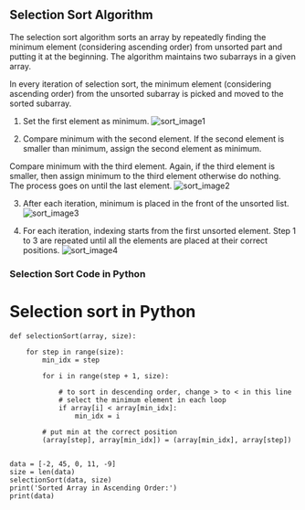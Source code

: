 ## Selection Sort Algorithm 
The selection sort algorithm sorts an array by repeatedly finding the minimum element (considering ascending order) from unsorted part and putting it at the beginning. The algorithm maintains two subarrays in a given array.

In every iteration of selection sort, the minimum element (considering ascending order) from the unsorted subarray is picked and moved to the sorted subarray.

1. Set the first element as minimum.
![sort_image1](https://cdn.programiz.com/cdn/farfuture/w1ZKsO2Obaw1WV03_lamX22SVyapwhbiKoLkT5Raiiw/mtime:1582112622/sites/tutorial2program/files/Selection-sort-0-initial-array.png)

2. Compare minimum with the second element. If the second element is smaller than minimum, assign the second element as minimum.

Compare minimum with the third element. Again, if the third element is smaller, then assign minimum to the third element otherwise do nothing. The process goes on until the last element.
![sort_image2](https://cdn.programiz.com/cdn/farfuture/9jjqXX0fGtJE2ul2Mga20fvf_GkNlFAFsDMwrrwFzbQ/mtime:1582112622/sites/tutorial2program/files/Selection-sort-0-comparision.png)

3. After each iteration, minimum is placed in the front of the unsorted list.
![sort_image3](https://cdn.programiz.com/cdn/farfuture/6o-qergdHNq6D7eBxBi87yIuCLc7MJy2BHR4QHeNxxQ/mtime:1582112622/sites/tutorial2program/files/Selection-sort-0-swapping.png)

4. For each iteration, indexing starts from the first unsorted element. Step 1 to 3 are repeated until all the elements are placed at their correct positions.
![sort_image4](https://cdn.programiz.com/cdn/farfuture/VPGtdVYag2vfHBotOaFEiYLqvWAD_Jwfnwur_AtKQHo/mtime:1582112622/sites/tutorial2program/files/Selection-sort-0.png)

### Selection Sort Code in Python

# Selection sort in Python
```
def selectionSort(array, size):

    for step in range(size):
        min_idx = step

        for i in range(step + 1, size):
         
            # to sort in descending order, change > to < in this line
            # select the minimum element in each loop
            if array[i] < array[min_idx]:
                min_idx = i
         
        # put min at the correct position
        (array[step], array[min_idx]) = (array[min_idx], array[step])


data = [-2, 45, 0, 11, -9]
size = len(data)
selectionSort(data, size)
print('Sorted Array in Ascending Order:')
print(data)
```